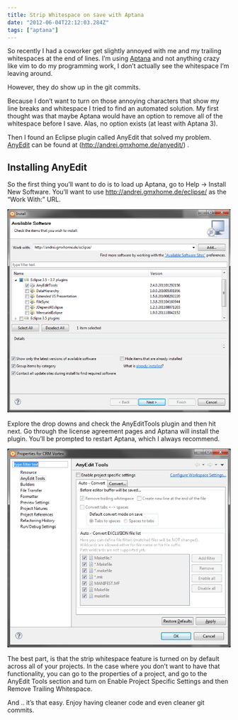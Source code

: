 ```yaml
---
title: Strip Whitespace on save with Aptana
date: "2012-06-04T22:12:03.284Z"
tags: ["aptana"]
---
```


So recently I had a coworker get slightly annoyed with me and my trailing whitespaces at the end of lines. I’m using [Aptana](http://www.aptana.com/) and not anything crazy like vim to do my programming work, I don’t actually see the whitespace I’m leaving around.

However, they do show up in the git commits.

Because I don’t want to turn on those annoying characters that show my line breaks and whitespace I tried to find an automated solution. My first thought was that maybe Aptana would have an option to remove all of the whitespace before I save. Alas, no option exists (at least with Aptana 3).

Then I found an Eclipse plugin called AnyEdit that solved my problem. [AnyEdit](http://andrei.gmxhome.de/anyedit/) can be found at (http://andrei.gmxhome.de/anyedit/) .

## Installing AnyEdit

So the first thing you’ll want to do is to load up Aptana, go to Help -> Install New Software. You’ll want to use http://andrei.gmxhome.de/eclipse/ as the “Work With:” URL.

![](./images/anyedit_aptana_1.png)

Explore the drop downs and check the AnyEditTools plugin and then hit next. Go through the license agreement pages and Aptana will install the plugin. You’ll be prompted to restart Aptana, which I always recommend.

![](./images/anyedit_aptana.png)

The best part, is that the strip whitespace feature is turned on by default across all of your projects. In the case where you don’t want to have that functionality, you can go to the properties of a project, and go to the AnyEdit Tools section and turn on Enable Project Specific Settings and then Remove Trailing Whitespace.

And .. it’s that easy. Enjoy having cleaner code and even cleaner git commits.